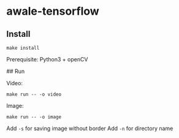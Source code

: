 # awale-tensorflow

## Install

```
make install
```

Prerequisite: Python3 + openCV

## Run

Video:
```
make run -- -o video
```

Image:
```
make run -- -o image
```

Add `-s` for saving image without border
Add `-n` for directory name
